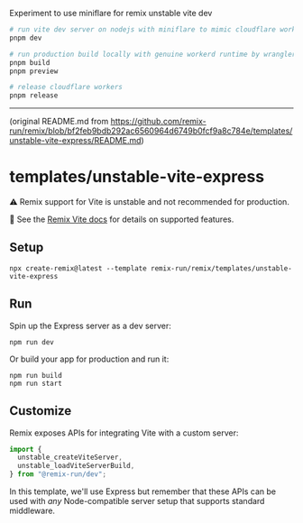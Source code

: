 Experiment to use miniflare for remix unstable vite dev

```sh
# run vite dev server on nodejs with miniflare to mimic cloudflare workers runtime
pnpm dev

# run production build locally with genuine workerd runtime by wrangler dev
pnpm build
pnpm preview

# release cloudflare workers
pnpm release
```

---

(original README.md from https://github.com/remix-run/remix/blob/bf2feb9bdb292ac6560964d6749b0fcf9a8c784e/templates/unstable-vite-express/README.md)

# templates/unstable-vite-express

⚠️ Remix support for Vite is unstable and not recommended for production.

📖 See the [Remix Vite docs][remix-vite-docs] for details on supported features.

## Setup

```shellscript
npx create-remix@latest --template remix-run/remix/templates/unstable-vite-express
```

## Run

Spin up the Express server as a dev server:

```shellscript
npm run dev
```

Or build your app for production and run it:

```shellscript
npm run build
npm run start
```

## Customize

Remix exposes APIs for integrating Vite with a custom server:

```ts
import {
  unstable_createViteServer,
  unstable_loadViteServerBuild,
} from "@remix-run/dev";
```

In this template, we'll use Express but remember that these APIs can be used with _any_ Node-compatible server setup that supports standard middleware.

[remix-vite-docs]: https://remix.run/docs/en/main/future/vite
